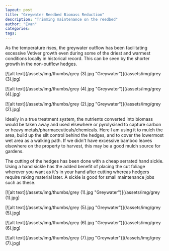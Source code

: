 ```yaml
---
layout: post
title: "Greywater Reedbed Biomass Reduction"
description: "Trimming maintenance on the reedbed"
author: "Evan"
categories: 
tags: 
---
```

As the temperature rises, the greywater outflow has been facilitating excessive Vetiver growth even during some of the driest and warmest conditions locally in historical record. This can be seen by the shorter growth in the non-outflow hedges.

[![alt text](/assets/img/thumbs/grey (3).jpg "Greywater")](/assets/img/grey (3).jpg)

[![alt text](/assets/img/thumbs/grey (4).jpg "Greywater")](/assets/img/grey (4).jpg)

[![alt text](/assets/img/thumbs/grey (2).jpg "Greywater")](/assets/img/grey (2).jpg)

Ideally in a true treatment system, the nutrients converted into biomass would be taken away and used elsewhere or pyrolysised to capture carbon or heavy metals/pharmaceuticals/chemicals. Here I am using it to mulch the area, build up the silt control behind the hedges, and to cover the lowermost wet area as a walking path. If we didn't have excessive bamboo leaves elsewhere on the property to harvest, this may be a good mulch source for gardens.

The cutting of the hedges has been done with a cheap serrated hand sickle. Using a hand sickle has the added benefit of placing the cut foliage wherever you want as it's in your hand after cutting whereas hedgers require raking material later. A sickle is good for small maintenance jobs such as these.

[![alt text](/assets/img/thumbs/grey (1).jpg "Greywater")](/assets/img/grey (1).jpg)

[![alt text](/assets/img/thumbs/grey (5).jpg "Greywater")](/assets/img/grey (5).jpg)

[![alt text](/assets/img/thumbs/grey (6).jpg "Greywater")](/assets/img/grey (6).jpg)

[![alt text](/assets/img/thumbs/grey (7).jpg "Greywater")](/assets/img/grey (7).jpg)